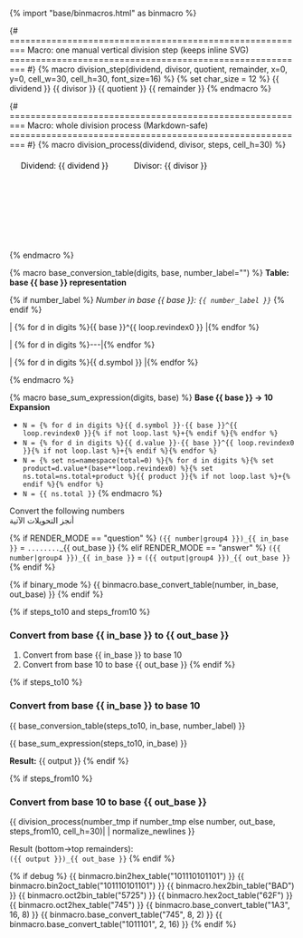 {% import "base/binmacros.html" as binmacro %}

{# =========================================================
   Macro: one manual vertical division step (keeps inline SVG)
   ========================================================= #}
{% macro division_step(dividend, divisor, quotient, remainder, x=0, y=0, cell_w=30, cell_h=30, font_size=16) %}
{% set char_size = 12 %}
    <g transform="translate({{x}},{{y}})" font-family="monospace" font-size="{{font_size}}">
      <line x1="{{ cell_w }}" y1="0" x2="{{ cell_w }}" y2="{{ cell_h*2 }}" stroke="black"/>
      <line x1="{{ cell_w }}" y1="{{ cell_h }}" x2="{{ cell_w+cell_w }}" y2="{{ cell_h }}" stroke="black"/>
      <text x="{{ cell_w-4 }}" y="{{ cell_h*0.75 }}" text-anchor="end">{{ dividend }}</text>
      <text x="{{ cell_w+4 }}" y="{{ cell_h*0.75 }}" text-anchor="start">{{ divisor }}</text>
      <text x="{{ cell_w+cell_w+4 }}" y="{{ cell_h*1.75 }}" text-anchor="end">{{ quotient }}</text>
      <text x="{{ cell_w/2 }}" y="{{ cell_h*1.75 }}" text-anchor="middle">{{ remainder }}</text>
    </g>
{% endmacro %}


{# =========================================================
   Macro: whole division process (Markdown-safe)
   ========================================================= #}
{% macro division_process(dividend, divisor, steps, cell_h=30) %}


<svg xmlns="http://www.w3.org/2000/svg"
     width="{{ (steps|length+1) * 20 * ((dividend|string)|length) + 50 }}"
     height="{{ (steps|length+1) * cell_h*1.2 + 50 }}">
  <g transform="translate(20,20)">
    <text x="0" y="{{cell_h*0.75}}">Dividend: {{ dividend }}</text>
    <text x="200" y="{{cell_h*0.75}}">Divisor: {{ divisor }}</text>
  </g>
  {% set div_width = 12*((dividend|string)|length) %}
  {% set cell_w = div_width %}
  {% set ns= namespace(y_offset = 80, x_offset=20) %}
  {% for s in steps %}
    {% set dividend_str = s.dividend if loop.first else "" %}
{{ division_step(dividend_str, divisor, s.quotient, s.remainder, ns.x_offset, ns.y_offset, cell_w, cell_h) }} {% set ns.y_offset = ns.y_offset + cell_h %}
    {% set ns.x_offset = ns.x_offset + cell_w*1.1 %}{% endfor %}
</svg>

{% endmacro %}


{% macro base_conversion_table(digits, base, number_label="") %}
**Table: base {{ base }} representation**

{% if number_label %}
_Number in base {{ base }}: `{{ number_label }}`_
{% endif %}



| {% for d in digits %}{{ base }}^{{ loop.revindex0 }} |{% endfor %}

| {% for d in digits %}---|{% endfor %}

| {% for d in digits %}{{ d.symbol }} |{% endfor %}


{% endmacro %}


{% macro base_sum_expression(digits, base) %}
**Base {{ base }} → 10 Expansion**

- `N = {% for d in digits %}{{ d.symbol }}·{{ base }}^{{ loop.revindex0 }}{% if not loop.last %}+{% endif %}{% endfor %}`
- `N = {% for d in digits %}{{ d.value }}·{{ base }}^{{ loop.revindex0 }}{% if not loop.last %}+{% endif %}{% endfor %}`
- `N = {% set ns=namespace(total=0) %}{% for d in digits %}{% set product=d.value*(base**loop.revindex0) %}{% set ns.total=ns.total+product %}{{ product }}{% if not loop.last %}+{% endif %}{% endfor %}`
- `N = {{ ns.total }}`
{% endmacro %}


Convert the following numbers  
<span dir="rtl">أنجز التحويلات الآتية</span>  

{% if RENDER_MODE == "question" %}
`({{ number|group4 }})_{{ in_base }}` = `........`_{{ out_base }}
{% elif RENDER_MODE == "answer" %}
`({{ number|group4 }})_{{ in_base }}` = `({{ output|group4 }})_{{ out_base }}`
{% endif %}


{% if binary_mode %}
{{ binmacro.base_convert_table(number, in_base, out_base) }}
{% endif %}

{% if steps_to10 and steps_from10 %}
### Convert from base {{ in_base }} to {{ out_base }}
1. Convert from base {{ in_base }} to base 10  
2. Convert from base 10 to base {{ out_base }}
{% endif %}


{% if steps_to10 %}
### Convert from base {{ in_base }} to base 10

{{ base_conversion_table(steps_to10, in_base, number_label) }}

{{ base_sum_expression(steps_to10, in_base) }}

**Result:** {{ output }}
{% endif %}


{% if steps_from10 %}
### Convert from base 10 to base {{ out_base }}

<div>
{{ division_process(number_tmp if number_tmp else number, out_base, steps_from10, cell_h=30)| | normalize_newlines  }}
</div>

Result (bottom→top remainders):  
`({{ output }})_{{ out_base }}`
{% endif %}


{% if debug %}
{{ binmacro.bin2hex_table("101110101101") }}
{{ binmacro.bin2oct_table("101110101101") }}
{{ binmacro.hex2bin_table("BAD") }}
{{ binmacro.oct2bin_table("5725") }}
{{ binmacro.hex2oct_table("62F") }}
{{ binmacro.oct2hex_table("745") }}
{{ binmacro.base_convert_table("1A3", 16, 8) }}
{{ binmacro.base_convert_table("745", 8, 2) }}
{{ binmacro.base_convert_table("1011101", 2, 16) }}
{% endif %}
